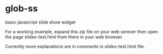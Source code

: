 # glob-ss
basic javascript slide show widget

For a working example, expand this zip file on your web serever
then open the page slides-test.html from there in your web browser.

Currently more explanations are in comments in slides-test.html file.
